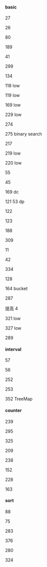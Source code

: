 #### basic

27

26

80 

189 

41 

299 

134 

118 low

119 low

169 low

229 low

274 

275 binary search

217 

219 low

220 low

55 

45 

169 dc

121 53 dp 

122 

123 

188
 
309

11 

42 

334 

128 

164 bucket

287 

提高
4 

321 low

327 low

289 

#### interval

57 

56 

252 

253 

352 TreeMap


#### counter

239 

295 

325 

209 

238 

152 

228 

163 

#### sort

88 

75 

283 

376 

280 

324